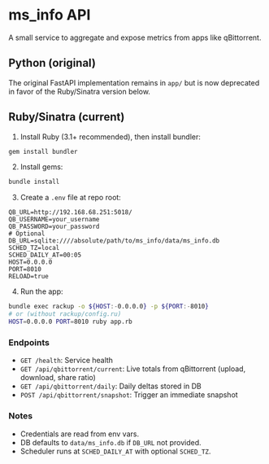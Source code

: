 # ms_info API

A small service to aggregate and expose metrics from apps like qBittorrent.

## Python (original)

The original FastAPI implementation remains in `app/` but is now deprecated in favor of the Ruby/Sinatra version below.

## Ruby/Sinatra (current)

1. Install Ruby (3.1+ recommended), then install bundler:

```bash
gem install bundler
```

2. Install gems:

```bash
bundle install
```

3. Create a `.env` file at repo root:

```
QB_URL=http://192.168.68.251:5018/
QB_USERNAME=your_username
QB_PASSWORD=your_password
# Optional
DB_URL=sqlite:////absolute/path/to/ms_info/data/ms_info.db
SCHED_TZ=local
SCHED_DAILY_AT=00:05
HOST=0.0.0.0
PORT=8010
RELOAD=true
```

4. Run the app:

```bash
bundle exec rackup -o ${HOST:-0.0.0.0} -p ${PORT:-8010}
# or (without rackup/config.ru)
HOST=0.0.0.0 PORT=8010 ruby app.rb
```

### Endpoints

- `GET /health`: Service health
- `GET /api/qbittorrent/current`: Live totals from qBittorrent (upload, download, share ratio)
- `GET /api/qbittorrent/daily`: Daily deltas stored in DB
- `POST /api/qbittorrent/snapshot`: Trigger an immediate snapshot

### Notes

- Credentials are read from env vars.
- DB defaults to `data/ms_info.db` if `DB_URL` not provided.
- Scheduler runs at `SCHED_DAILY_AT` with optional `SCHED_TZ`. 